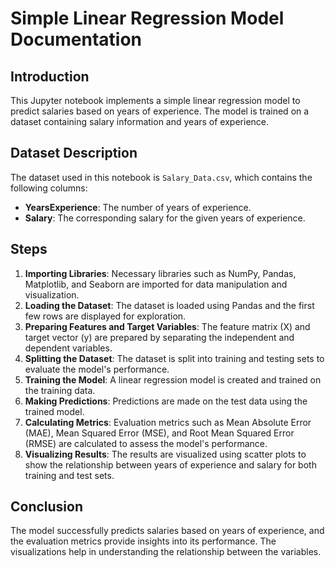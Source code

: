 # Simple Linear Regression Model Documentation

## Introduction
This Jupyter notebook implements a simple linear regression model to predict salaries based on years of experience. The model is trained on a dataset containing salary information and years of experience.

## Dataset Description
The dataset used in this notebook is `Salary_Data.csv`, which contains the following columns:
- **YearsExperience**: The number of years of experience.
- **Salary**: The corresponding salary for the given years of experience.

## Steps
1. **Importing Libraries**: Necessary libraries such as NumPy, Pandas, Matplotlib, and Seaborn are imported for data manipulation and visualization.
2. **Loading the Dataset**: The dataset is loaded using Pandas and the first few rows are displayed for exploration.
3. **Preparing Features and Target Variables**: The feature matrix (X) and target vector (y) are prepared by separating the independent and dependent variables.
4. **Splitting the Dataset**: The dataset is split into training and testing sets to evaluate the model's performance.
5. **Training the Model**: A linear regression model is created and trained on the training data.
6. **Making Predictions**: Predictions are made on the test data using the trained model.
7. **Calculating Metrics**: Evaluation metrics such as Mean Absolute Error (MAE), Mean Squared Error (MSE), and Root Mean Squared Error (RMSE) are calculated to assess the model's performance.
8. **Visualizing Results**: The results are visualized using scatter plots to show the relationship between years of experience and salary for both training and test sets.

## Conclusion
The model successfully predicts salaries based on years of experience, and the evaluation metrics provide insights into its performance. The visualizations help in understanding the relationship between the variables.
